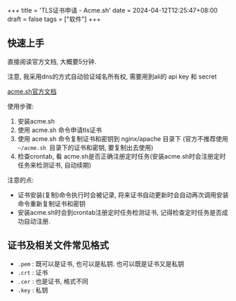 +++
title = 'TLS证书申请 - Acme.sh'
date = 2024-04-12T12:25:47+08:00
draft = false
tags = ["软件"]
+++



## 快速上手

直接阅读官方文档, 大概要5分钟.

注意, 我采用dns的方式自动验证域名所有权, 需要用到ali的 api key 和 secret

[acme.sh官方文档](https://github.com/acmesh-official/acme.sh/wiki/%E8%AF%B4%E6%98%8E)



使用步骤:

1. 安装acme.sh
2. 使用 acme.sh 命令申请tls证书
3. 使用 acme.sh 命令复制证书和密钥到 nginx/apache 目录下 (官方不推荐使用 `~/acme.sh `目录下的证书和密钥, 要复制出去使用)
4. 检查crontab, 看 acme.sh是否正确注册定时任务(安装acme.sh时会注册定时任务来检测证书, 自动续期)



注意的点:

* 证书安装(复制)命令执行时会被记录, 将来证书自动更新时会自动再次调用安装命令重新复制证书和密钥
* 安装acme.sh时会到crontab注册定时任务检测证书, 记得检查定时任务是否成功自动注册.



## 证书及相关文件常见格式



* `.pem` : 既可以是证书, 也可以是私钥. 也可以既是证书又是私钥
* `.crt` : 证书
* `.cer` : 也是证书, 格式不同
* `.key` : 私钥

